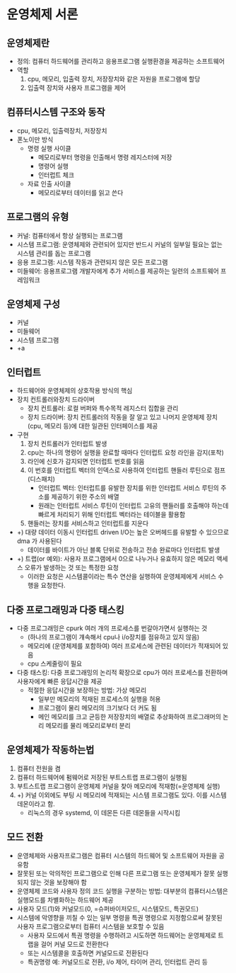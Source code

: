 # 운영체제 서론

## 운영체제란

- 정의: 컴퓨터 하드웨어를 관리하고 응용프로그램 실행환경을 제공하는 소프트웨어
- 역할
    1. cpu, 메모리, 입출력 장치, 저장장치와 같은 자원을 프로그램에 할당
    2. 입출력 장치와 사용자 프로그램을 제어

## 컴퓨터시스템 구조와 동작

- cpu, 메모리, 입출력장치, 저장장치
- 폰노이만 방식
    -  명령 실행 사이클
        - 메모리로부터 명령을 인출해서 명령 레지스터에 저장
        - 명령어 실행
        - 인터럽트 체크
    - 자료 인출 사이클
        - 메모리로부터 데이터를 읽고 쓴다

## 프로그램의 유형

- 커널: 컴퓨터에서 항상 실행되는 프로그램
- 시스템 프로그램: 운영체제와 관련되어 있지만 반드시 커널의 일부일 필요는 없는 시스템 관리를 돕는 프로그램
- 응용 프로그램: 시스템 작동과 관련되지 않은 모든 프로그램
- 미들웨어: 응용프로그램 개발자에게 추가 서비스를 제공하는 일련의 소프트웨어 프레임워크 

## 운영체제 구성

- 커널
- 미들웨어
- 시스템 프로그램
- +a

## 인터럽트

- 하드웨어와 운영체제의 상호작용 방식의 핵심
- 장치 컨트롤러와장치 드라이버
    - 장치 컨트롤러: 로컬 버퍼와 특수목적 레지스터 집합을 관리
    - 장치 드라이버: 장치 컨트롤러의 작동을 잘 알고 있고 나머지 운영체제 장치(cpu, 메모리 등)에 대한 일관된 인터페이스를 제공
- 구현
    1. 장치 컨트롤러가 인터럽트 발생
    1. cpu는 하나의 명령어 실행을 완료할 때마다 인터럽트 요청 라인을 감지(포착)
    2. 라인에 신호가 감지되면 인터럽트 번호를 읽음
    3. 이 번호를 인터럽트 벡터의 인덱스로 사용하여 인터럽트 핸들러 루틴으로 점프(디스패치)
        - 인터럽트 벡터: 인터럽트를 유발한 장치를 위한 인터럽트 서비스 루틴의 주소를 제공하기 위한 주소의 배열
        - 원래는 인터럽트 서비스 루틴이 인터럽트 고유의 핸들러를 호출해야 하는데 빠르게 처리되기 위해 인터럽트 벡터라는 테이블을 활용함
    4. 핸들러는 장치를 서비스하고 인터럽트를 지운다
- +) 대량 데이터 이동시 인터럽트 driven I/O는 높은 오버헤드를 유발할 수 있으므로 dma 가 사용된다
    - 데이터를 바이트가 아닌 블록 단위로 전송하고 전송 완료마다 인터럽트 발생
- +) 트랩(or 예외): 사용자 프로그램에서 0으로 나누거나 유효하지 않은 메모리 액세스 오류가 발생하는 것 또는 특정한 요청
    - 이러한 요청은 시스템콜이라는 특수 연산을 실행하여 운영체제에게 서비스 수행을 요청한다.

## 다중 프로그래밍과 다중 태스킹

- 다중 프로그래밍은 cpurk 여러 개의 프로세스를 번갈아가면서 실행하는 것
    - (하나의 프로그램이 걔속해서 cpu나 i/o장치를 점유하고 있지 않음) 
    - 메모리에 (운영체제를 포함하여) 여러 프로세스에 관련된 데이터가 적재되어 있음
    - cpu 스케줄링이 필요
- 다중 태스킹: 다중 프로그래밍의 논리적 확장으로 cpu가 여러 프로세스를 전환하며 사용자에게 빠른 응답시간을 제공 
    - 적절한 응답시간을 보장하는 방법: 가상 메모리
        - 일부만 메모리의 적재된 프로세스의 실행을 허용
        - 프로그램이 물리 메모리의 크기보다 더 커도 됨
        - 메인 메모리를 크고 균등한 저장장치의 배열로 추상화하여 프로그래머의 논리 메모리를 물리 메모리로부터 분리

## 운영체제가 작동하는법

1. 컴퓨터 전원을 켬
2. 컴퓨터 하드웨어에 펌웨어로 저장된 부트스트랩 프로그램이 실행됨
3. 부트스트랩 프로그램이 운영체제 커널을 찾아 메모리에 적재함(=운영체제 실행)
4. +) 커널 이외에도 부팅 시 메모리에 적재되는 시스템 프로그램도 있다. 이를 시스템 데몬이라고 함.
    - 리눅스의 경우 systemd, 이 데몬든 다른 데몬들을 시작시킴

## 모드 전환

- 운영체제와 사용자프로그램은 컴퓨터 시스템의 하드웨어 및 소프트웨어 자원을 공유함
- 잘못된 또는 악의적인 프로그램으로 인해 다른 프로그램 또는 운영체제가 잘못 실행되지 않는 것을 보장해야 함
- 운영체제 코드와 사용자 정의 코드 실행을 구분하는 방법: 대부분의 컴퓨터시스템은 실행모드를 차별화하는 하드웨어 제공
- 사용자 모드(1)와 커널모드(0, =슈퍼바이저모드, 시스템모드, 특권모드)
- 시스템에 악영향을 끼칠 수 있는 일부 명령을 특권 명령으로 지정함으로써 잘못된 사용자 프로그램으로부터 컴퓨터 시스템을 보호할 수 있음
    - 사용자 모드에서 특권 명령을 수행하려고 시도하면 하드웨어는 운영체제로 트랩을 걸어 커널 모드로 전환한다
    - 또는 시스템콜을 호출하면 커널모드로 전환된다
    - 특권명령 예: 커널모드로 전환, i/o 제어, 타이머 관리, 인터럽트 관리 등
